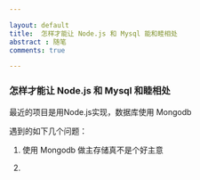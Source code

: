 ```yaml
---

layout: default
title:  怎样才能让 Node.js 和 Mysql 能和睦相处
abstract : 随笔
comments: true

---
```


###  怎样才能让 Node.js 和 Mysql 和睦相处


最近的项目是用Node.js实现，数据库使用 Mongodb 

遇到的如下几个问题：

1. 使用 Mongodb 做主存储真不是个好主意

2. 

